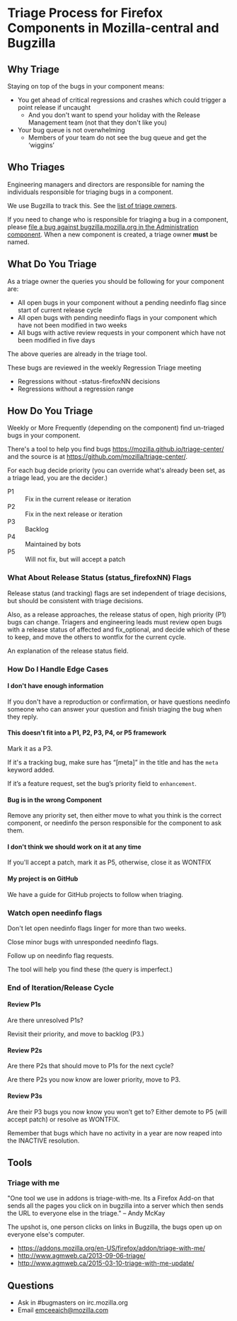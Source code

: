 # Triage Process for Firefox Components in Mozilla-central and Bugzilla

## Why Triage
Staying on top of the bugs in your component means:

* You get ahead of critical regressions and crashes which could trigger a point release if uncaught
	* And you don't want to spend your holiday with the Release Management team (not that they don't like you)
* Your bug queue is not overwhelming
	* Members of your team do not see the bug queue and get the ‘wiggins’

## Who Triages

Engineering managers and directors are responsible for naming the individuals responsible for triaging bugs in a component.

We use Bugzilla to track this. See the [list of triage owners](https://bugzilla.mozilla.org/page.cgi?id=triage_owners.html).

If you need to change who is responsible for triaging a bug in a component, please [file a bug against bugzilla.mozilla.org in the Administration component](https://bugzilla.mozilla.org/enter_bug.cgi?product=bugzilla.mozilla.org&component=Administration).  When a new component is created, a triage owner **must** be named.

## What Do You Triage

As a triage owner the queries you should be following for your component are:

* All open bugs in your component without a pending needinfo flag since start of current release cycle
* All open bugs with pending needinfo flags in your component which have not been modified in two weeks
* All bugs with active review requests in your component which have not been modified in five days

The above queries are already in the triage tool.

These bugs are reviewed in the weekly Regression Triage meeting
* Regressions without -status-firefoxNN decisions
* Regressions without a regression range

## How Do You Triage

Weekly or More Frequently (depending on the component) find un-triaged bugs in your component.

There's a tool to help you find bugs https://mozilla.github.io/triage-center/ and the source is at https://github.com/mozilla/triage-center/.

For each bug decide priority (you can override what's already been set, as a triage lead, you are the decider.)

<dl>
    <dt>P1</dt>
    <dd>Fix in the current release or iteration</dd>
    <dt>P2</dt>
    <dd>Fix in the next release or iteration<dd>
    <dt>P3</dt>
    <dd>Backlog<dd>
    <dt>P4</dt>
    <dd>Maintained by bots<dd>
    <dt>P5</dt>
    <dd>Will not fix, but will accept a patch<dd>
</dl>

### What About Release Status (status_firefoxNN) Flags

Release status (and tracking) flags are set independent of triage decisions, but should be consistent with triage decisions.

Also, as a release approaches, the release status of open, high priority (P1) bugs can change. Triagers and engineering leads must review open bugs with a release status of affected and fix_optional, and decide which of these to keep, and move the others to wontfix for the current cycle.

An explanation of the release status field.

### How Do I Handle Edge Cases

#### I don't have enough information

If you don't have a reproduction or confirmation, or have questions needinfo someone who can answer your question and finish triaging the bug when they reply.

#### This doesn't fit into a P1, P2, P3, P4, or P5 framework

Mark it as a P3. 

If it's a tracking bug, make sure has “[meta]” in the title and has the `meta` keyword added.

If it’s a feature request, set the bug’s priority field to `enhancement`.

#### Bug is in the wrong Component

Remove any priority set, then either move to what you think is the correct component, or needinfo the person responsible for the component to ask them.

#### I don't think we should work on it at any time

If you'll accept a patch, mark it as P5, otherwise, close it as WONTFIX

#### My project is on GitHub

We have a guide for GitHub projects to follow when triaging.

### Watch open needinfo flags

Don't let open needinfo flags linger for more than two weeks.

Close minor bugs with unresponded needinfo flags. 

Follow up on needinfo flag requests. 

The tool will help you find these (the query is imperfect.)

### End of Iteration/Release Cycle

#### Review P1s

Are there unresolved P1s? 

Revisit their priority, and move to backlog (P3.) 

#### Review P2s

Are there P2s that should move to P1s for the next cycle?

Are there P2s you now know are lower priority, move to P3.

#### Review P3s

Are their P3 bugs you now know you won’t get to? Either demote to P5 (will accept patch) or resolve as WONTFIX.

Remember that bugs which have no activity in a year are now reaped into the INACTIVE resolution. 

## Tools

### Triage with me

"One tool we use in addons is triage-with-me. Its a Firefox Add-on that sends all the pages you click on in bugzilla into a server which then sends the URL to everyone else in the triage." – Andy McKay

The upshot is, one person clicks on links in Bugzilla, the bugs open up on everyone else's computer.

* https://addons.mozilla.org/en-US/firefox/addon/triage-with-me/
* http://www.agmweb.ca/2013-09-06-triage/
* http://www.agmweb.ca/2015-03-10-triage-with-me-update/

## Questions

* Ask in #bugmasters on irc.mozilla.org
* Email emceeaich@mozilla.com
